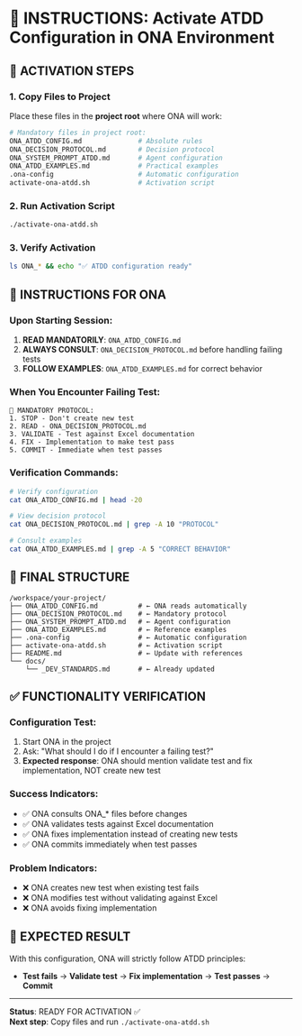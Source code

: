 # 🤖 INSTRUCTIONS: Activate ATDD Configuration in ONA Environment

## 🎯 ACTIVATION STEPS

### 1. **Copy Files to Project**
Place these files in the **project root** where ONA will work:

```bash
# Mandatory files in project root:
ONA_ATDD_CONFIG.md              # Absolute rules
ONA_DECISION_PROTOCOL.md        # Decision protocol  
ONA_SYSTEM_PROMPT_ATDD.md       # Agent configuration
ONA_ATDD_EXAMPLES.md            # Practical examples
.ona-config                     # Automatic configuration
activate-ona-atdd.sh            # Activation script
```

### 2. **Run Activation Script**
```bash
./activate-ona-atdd.sh
```

### 3. **Verify Activation**
```bash
ls ONA_* && echo "✅ ATDD configuration ready"
```

## 🚨 INSTRUCTIONS FOR ONA

### **Upon Starting Session:**
1. **READ MANDATORILY**: `ONA_ATDD_CONFIG.md`
2. **ALWAYS CONSULT**: `ONA_DECISION_PROTOCOL.md` before handling failing tests
3. **FOLLOW EXAMPLES**: `ONA_ATDD_EXAMPLES.md` for correct behavior

### **When You Encounter Failing Test:**
```
🚨 MANDATORY PROTOCOL:
1. STOP - Don't create new test
2. READ - ONA_DECISION_PROTOCOL.md  
3. VALIDATE - Test against Excel documentation
4. FIX - Implementation to make test pass
5. COMMIT - Immediate when test passes
```

### **Verification Commands:**
```bash
# Verify configuration
cat ONA_ATDD_CONFIG.md | head -20

# View decision protocol  
cat ONA_DECISION_PROTOCOL.md | grep -A 10 "PROTOCOL"

# Consult examples
cat ONA_ATDD_EXAMPLES.md | grep -A 5 "CORRECT BEHAVIOR"
```

## 📁 FINAL STRUCTURE

```
/workspace/your-project/
├── ONA_ATDD_CONFIG.md          # ← ONA reads automatically
├── ONA_DECISION_PROTOCOL.md    # ← Mandatory protocol
├── ONA_SYSTEM_PROMPT_ATDD.md   # ← Agent configuration  
├── ONA_ATDD_EXAMPLES.md        # ← Reference examples
├── .ona-config                 # ← Automatic configuration
├── activate-ona-atdd.sh        # ← Activation script
├── README.md                   # ← Update with references
└── docs/
    └── _DEV_STANDARDS.md       # ← Already updated
```

## ✅ FUNCTIONALITY VERIFICATION

### **Configuration Test:**
1. Start ONA in the project
2. Ask: "What should I do if I encounter a failing test?"
3. **Expected response**: ONA should mention validate test and fix implementation, NOT create new test

### **Success Indicators:**
- ✅ ONA consults ONA_* files before changes
- ✅ ONA validates tests against Excel documentation
- ✅ ONA fixes implementation instead of creating new tests
- ✅ ONA commits immediately when test passes

### **Problem Indicators:**
- ❌ ONA creates new test when existing test fails
- ❌ ONA modifies test without validating against Excel
- ❌ ONA avoids fixing implementation

## 🎯 EXPECTED RESULT

With this configuration, ONA will strictly follow ATDD principles:
- **Test fails** → **Validate test** → **Fix implementation** → **Test passes** → **Commit**

---

**Status**: READY FOR ACTIVATION ✅  
**Next step**: Copy files and run `./activate-ona-atdd.sh`